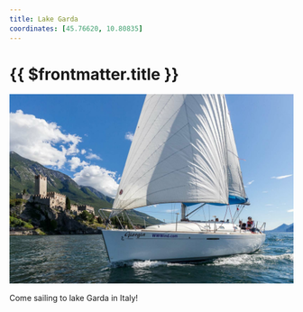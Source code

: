 ```yaml
---
title: Lake Garda
coordinates: [45.76620, 10.80835]
---
```

# {{ $frontmatter.title }}

![Main image](../img/planned/lake-garda.jpg)

Come sailing to lake Garda in Italy!

